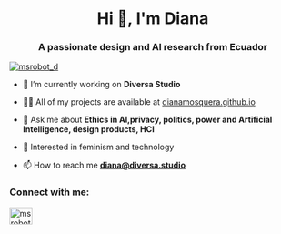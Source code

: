 <h1 align="center">Hi 👋, I'm Diana</h1>
<h3 align="center">A passionate design and AI research from Ecuador</h3>

<p align="left"> <a href="https://twitter.com/msrobot_d" target="blank"><img src="https://img.shields.io/twitter/follow/msrobot_d?logo=twitter&style=for-the-badge" alt="msrobot_d" /></a> </p>

- 🔭 I’m currently working on **Diversa Studio**

- 👨‍💻 All of my projects are available at [dianamosquera.github.io](dianamosquera.github.io)

- 💬 Ask me about **Ethics in AI,privacy, politics, power and Artificial Intelligence, design products, HCI**
- 💜 Interested in feminism and technology
- 📫 How to reach me **diana@diversa.studio**

<h3 align="left">Connect with me:</h3>
<p align="left">
<a href="https://twitter.com/msrobot_d" target="blank"><img align="center" src="https://raw.githubusercontent.com/rahuldkjain/github-profile-readme-generator/master/src/images/icons/Social/twitter.svg" alt="msrobot_d" height="30" width="40" /></a>
</p>


